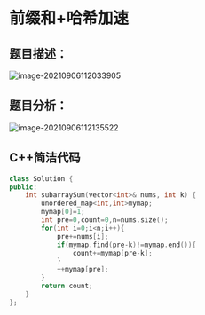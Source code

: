 # 前缀和+哈希加速

## 题目描述：

![image-20210906112033905](C:\Users\西安交通大学2193613091sxm\AppData\Roaming\Typora\typora-user-images\image-20210906112033905.png)

## 题目分析：

![image-20210906112135522](C:\Users\西安交通大学2193613091sxm\AppData\Roaming\Typora\typora-user-images\image-20210906112135522.png)

## C++简洁代码

```C++
class Solution {
public:
    int subarraySum(vector<int>& nums, int k) {
        unordered_map<int,int>mymap;
        mymap[0]=1;
        int pre=0,count=0,n=nums.size();
        for(int i=0;i<n;i++){
            pre+=nums[i];
            if(mymap.find(pre-k)!=mymap.end()){
                count+=mymap[pre-k];
            }
            ++mymap[pre];
        }
        return count;
    }
};
```

